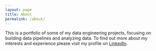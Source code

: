 ```yaml
---
layout: page
title: About
permalink: /about/
---
```


This is a portfolio of some of my data engineering projects, focusing on building data pipelines and analyzing data. To find out more about my interests and experience please visit my profile on [LinkedIn](https://www.linkedin.com/in/brian-stockman/).